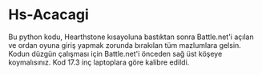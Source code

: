 # Hs-Acacagi
Bu python kodu, Hearthstone kısayoluna bastıktan sonra Battle.net'i açılan ve ordan oyuna giriş yapmak zorunda bırakılan tüm mazlumlara gelsin.
Kodun düzgün çalışması için Battle.net'i önceden sağ üst köşeye koymalısınız.
Kod 17.3 inç laptoplara göre kalibre edildi.
